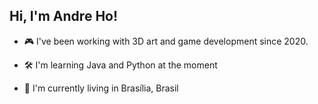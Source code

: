 ## Hi, I'm Andre Ho!

- 🎮 I've been working with 3D art and game development since 2020.

- 🛠️ I'm learning Java and Python at the moment

- 📍 I'm currently living in Brasília, Brasil

